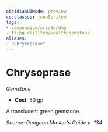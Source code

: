 ```yaml
---
obsidianUIMode: preview
cssclasses: json5e-item
tags:
- compendium/src/5e/dmg
- ttrpg-cli/item/wealth/gemstone
aliases: 
- "Chrysoprase"
---
```

# Chrysoprase
*Gemstone*  

- **Cost**: 50 gp

A translucent green gemstone.

*Source: Dungeon Master's Guide p. 134*